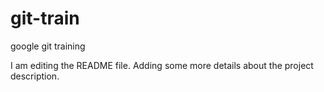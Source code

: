 # git-train
google git training 

I am editing the README file. Adding some more details about the project description.

